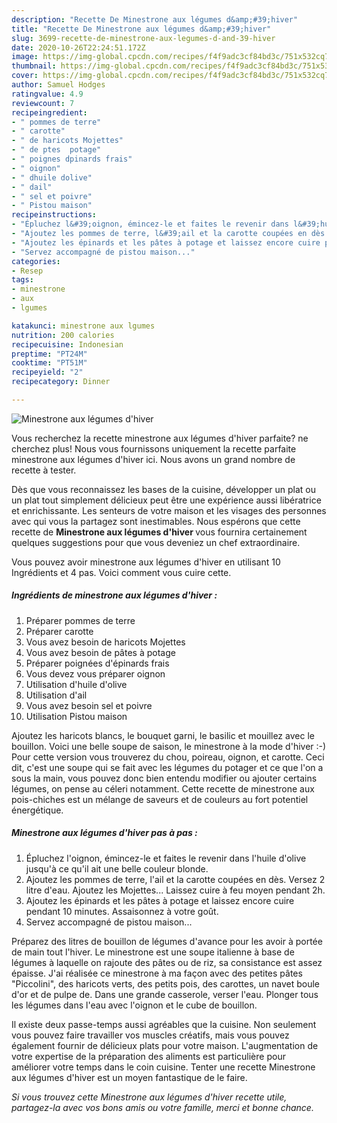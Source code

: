 ```yaml
---
description: "Recette De Minestrone aux légumes d&amp;#39;hiver"
title: "Recette De Minestrone aux légumes d&amp;#39;hiver"
slug: 3699-recette-de-minestrone-aux-legumes-d-and-39-hiver
date: 2020-10-26T22:24:51.172Z
image: https://img-global.cpcdn.com/recipes/f4f9adc3cf84bd3c/751x532cq70/minestrone-aux-legumes-dhiver-photo-principale-de-la-recette.jpg
thumbnail: https://img-global.cpcdn.com/recipes/f4f9adc3cf84bd3c/751x532cq70/minestrone-aux-legumes-dhiver-photo-principale-de-la-recette.jpg
cover: https://img-global.cpcdn.com/recipes/f4f9adc3cf84bd3c/751x532cq70/minestrone-aux-legumes-dhiver-photo-principale-de-la-recette.jpg
author: Samuel Hodges
ratingvalue: 4.9
reviewcount: 7
recipeingredient:
- " pommes de terre"
- " carotte"
- " de haricots Mojettes"
- " de ptes  potage"
- " poignes dpinards frais"
- " oignon"
- " dhuile dolive"
- " dail"
- " sel et poivre"
- " Pistou maison"
recipeinstructions:
- "Épluchez l&#39;oignon, émincez-le et faites le revenir dans l&#39;huile d&#39;olive jusqu&#39;à ce qu&#39;il ait une belle couleur blonde."
- "Ajoutez les pommes de terre, l&#39;ail et la carotte coupées en dès. Versez 2 litre d&#39;eau. Ajoutez les Mojettes... Laissez cuire à feu moyen pendant 2h."
- "Ajoutez les épinards et les pâtes à potage et laissez encore cuire pendant 10 minutes. Assaisonnez à votre goût."
- "Servez accompagné de pistou maison..."
categories:
- Resep
tags:
- minestrone
- aux
- lgumes

katakunci: minestrone aux lgumes 
nutrition: 200 calories
recipecuisine: Indonesian
preptime: "PT24M"
cooktime: "PT51M"
recipeyield: "2"
recipecategory: Dinner

---
```



![Minestrone aux légumes d&#39;hiver](https://img-global.cpcdn.com/recipes/f4f9adc3cf84bd3c/751x532cq70/minestrone-aux-legumes-dhiver-photo-principale-de-la-recette.jpg)

Vous recherchez la recette minestrone aux légumes d&#39;hiver parfaite? ne cherchez plus! Nous vous fournissons uniquement la recette parfaite minestrone aux légumes d&#39;hiver ici. Nous avons un grand nombre de recette à tester.

Dès que vous reconnaissez les bases de la cuisine, développer un plat ou un plat tout simplement délicieux peut être une expérience aussi libératrice et enrichissante. Les senteurs de votre maison et les visages des personnes avec qui vous la partagez sont inestimables. Nous espérons que cette recette de <strong> Minestrone aux légumes d&#39;hiver </strong> vous fournira certainement quelques suggestions pour que vous deveniez un chef extraordinaire.

<!--inarticleads1-->

Vous pouvez avoir minestrone aux légumes d&#39;hiver en utilisant 10 Ingrédients et 4 pas. Voici comment vous cuire cette.

##### Ingrédients de minestrone aux légumes d&#39;hiver :

1. Préparer  pommes de terre
1. Préparer  carotte
1. Vous avez besoin  de haricots Mojettes
1. Vous avez besoin  de pâtes à potage
1. Préparer  poignées d&#39;épinards frais
1. Vous devez vous préparer  oignon
1. Utilisation  d&#39;huile d&#39;olive
1. Utilisation  d&#39;ail
1. Vous avez besoin  sel et poivre
1. Utilisation  Pistou maison


Ajoutez les haricots blancs, le bouquet garni, le basilic et mouillez avec le bouillon. Voici une belle soupe de saison, le minestrone à la mode d&#39;hiver :-) Pour cette version vous trouverez du chou, poireau, oignon, et carotte. Ceci dit, c&#39;est une soupe qui se fait avec les légumes du potager et ce que l&#39;on a sous la main, vous pouvez donc bien entendu modifier ou ajouter certains légumes, on pense au céleri notamment. Cette recette de minestrone aux pois-chiches est un mélange de saveurs et de couleurs au fort potentiel énergétique. 

<!--inarticleads2-->

##### Minestrone aux légumes d&#39;hiver pas à pas :

1. Épluchez l&#39;oignon, émincez-le et faites le revenir dans l&#39;huile d&#39;olive jusqu&#39;à ce qu&#39;il ait une belle couleur blonde.
1. Ajoutez les pommes de terre, l&#39;ail et la carotte coupées en dès. Versez 2 litre d&#39;eau. Ajoutez les Mojettes... Laissez cuire à feu moyen pendant 2h.
1. Ajoutez les épinards et les pâtes à potage et laissez encore cuire pendant 10 minutes. Assaisonnez à votre goût.
1. Servez accompagné de pistou maison...


Préparez des litres de bouillon de légumes d&#39;avance pour les avoir à portée de main tout l&#39;hiver. Le minestrone est une soupe italienne à base de légumes à laquelle on rajoute des pâtes ou de riz, sa consistance est assez épaisse. J&#39;ai réalisée ce minestrone à ma façon avec des petites pâtes &#34;Piccolini&#34;, des haricots verts, des petits pois, des carottes, un navet boule d&#39;or et de pulpe de. Dans une grande casserole, verser l&#39;eau. Plonger tous les légumes dans l&#39;eau avec l&#39;oignon et le cube de bouillon. 

<!--inarticleads1-->

<p>
Il existe deux passe-temps aussi agréables que la cuisine. Non seulement vous pouvez faire travailler vos muscles créatifs, mais vous pouvez également fournir de délicieux plats pour votre maison. L'augmentation de votre expertise de la préparation des aliments est particulière pour améliorer votre temps dans le coin cuisine. Tenter une recette Minestrone aux légumes d&#39;hiver est un moyen fantastique de le faire.
</p>

<p>
<i>Si vous trouvez cette Minestrone aux légumes d&#39;hiver recette utile, partagez-la avec vos bons amis ou votre famille, merci et bonne chance.</i>
</p>
